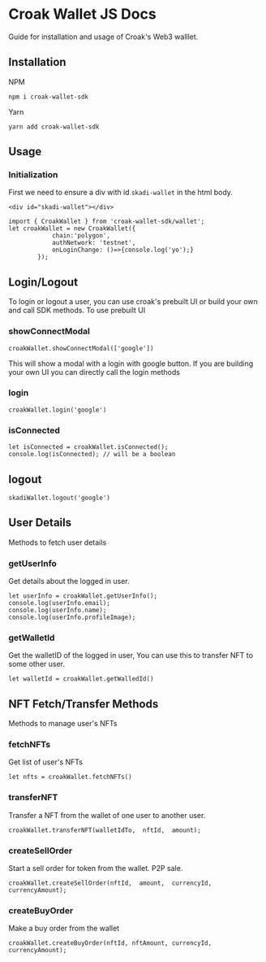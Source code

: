 # Croak Wallet JS Docs
Guide for installation and usage of Croak's Web3 walllet.

## Installation

NPM
```
npm i croak-wallet-sdk
```
Yarn
```
yarn add croak-wallet-sdk
```
## Usage

### Initialization
First we need to ensure a div with id `skadi-wallet` in the html body.
 
```<div id="skadi-wallet"></div>```
``` 
import { CroakWallet } from 'croak-wallet-sdk/wallet';
let croakWallet = new CroakWallet({
            chain:'polygon',
            authNetwork: 'testnet',
            onLoginChange: ()=>{console.log('yo');}
        });
```

## Login/Logout

To login or logout a user, you can use croak's prebuilt UI or build your own and call SDK methods.
To use prebuilt UI

### showConnectModal

```croakWallet.showConnectModal(['google'])```

This will show a modal with a login with google button.
If you are building your own UI you can directly call the login methods
### login

```croakWallet.login('google')```


### isConnected

```
let isConnected = croakWallet.isConnected();
console.log(isConnected); // will be a boolean
```

## logout
```skadiWallet.logout('google')```


## User Details
Methods to fetch user details

### getUserInfo
Get details about the logged in user.
```
let userInfo = croakWallet.getUserInfo();
console.log(userInfo.email);
console.log(userInfo.name);
console.log(userInfo.profileImage);
```

### getWalletId
Get the walletID of the logged in user, You can use this to transfer NFT to some other user.
```
let walletId = croakWallet.getWalledId()
```

## NFT Fetch/Transfer Methods

Methods to manage user's NFTs

### fetchNFTs
Get list of user's NFTs

```
let nfts = croakWallet.fetchNFTs()
```


### transferNFT
Transfer a NFT from the wallet of one user to another user.
```
croakWallet.transferNFT(walletIdTo,  nftId,  amount);
```
### createSellOrder

Start a sell order for token from the wallet. P2P sale.
```
croakWallet.createSellOrder(nftId,  amount,  currencyId,  currencyAmount);
```
### createBuyOrder
Make a buy order from the wallet

```
croakWallet.createBuyOrder(nftId, nftAmount, currencyId, currencyAmount);
```
